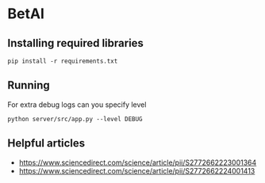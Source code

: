 # BetAI

## Installing required libraries
```
pip install -r requirements.txt
```

## Running

For extra debug logs can you specify level
```
python server/src/app.py --level DEBUG
```


## Helpful articles

* https://www.sciencedirect.com/science/article/pii/S2772662223001364
* https://www.sciencedirect.com/science/article/pii/S2772662224001413

